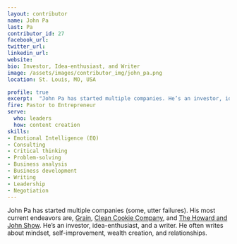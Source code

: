 ```yaml
---
layout: contributor
name: John Pa
last: Pa
contributor_id: 27
facebook_url: 
twitter_url: 
linkedin_url: 
website: 
bio: Investor, Idea-enthusiast, and Writer
image: /assets/images/contributor_img/john_pa.png
location: St. Louis, MO, USA

profile: true
excerpt:  "John Pa has started multiple companies. He’s an investor, idea-enthusiast, and a writer. Career Path: Pastor to Entrepreneur"
fire: Pastor to Entrepreneur
serve:
  who: leaders
  how: content creation
skills:
- Emotional Intelligence (EQ)
- Consulting
- Critical thinking
- Problem-solving
- Business analysis
- Business development
- Writing
- Leadership 
- Negotiation
---
```

John Pa has started multiple companies (some, utter failures). His most current endeavors are, [Grain](http://grainforall.com/), [Clean Cookie Company](https://cleancookieco.com/), and [The Howard and John Show](https://howardandjohn.com/). He’s an investor, idea-enthusiast, and a writer. He often writes about mindset, self-improvement, wealth creation, and relationships.